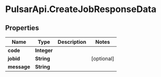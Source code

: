 # PulsarApi.CreateJobResponseData

## Properties
Name | Type | Description | Notes
------------ | ------------- | ------------- | -------------
**code** | **Integer** |  | 
**jobid** | **String** |  | [optional] 
**message** | **String** |  | 


